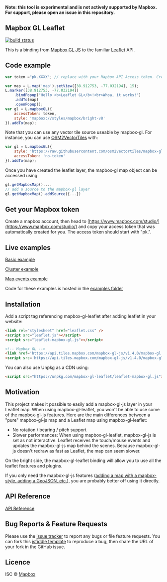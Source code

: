 **Note: this tool is experimental and is not actively supported by Mapbox. For support, please open an issue in this repository.**

## Mapbox GL Leaflet

[![build status](https://secure.travis-ci.org/mapbox/mapbox-gl-leaflet.png)](http://travis-ci.org/mapbox/mapbox-gl-leaflet)

This is a binding from [Mapbox GL JS](https://www.mapbox.com/mapbox-gl-js/api/) to the familiar
[Leaflet](http://leafletjs.com/) API.

## Code example
```javascript
var token ="pk.XXXX"; // replace with your Mapbox API Access token. Create a Mapbox account and find it on https://account.mapbox.com/

var map = L.map('map').setView([38.912753, -77.032194], 15);
L.marker([38.912753, -77.032194])
    .bindPopup("Hello <b>Leaflet GL</b>!<br>Whoa, it works!")
    .addTo(map)
    .openPopup();
var gl = L.mapboxGL({
    accessToken: token,
    style: 'mapbox://styles/mapbox/bright-v8'
}).addTo(map);
```
Note that you can use any vector tile source useable by mapbox-gl. For instance, you can use [OSM2VectorTiles](http://osm2vectortiles.org/) with:
```javascript
var gl = L.mapboxGL({
	style: 'https://raw.githubusercontent.com/osm2vectortiles/mapbox-gl-styles/master/styles/bright-v9-cdn.json',
	accessToken: 'no-token'
}).addTo(map);
```
Once you have created the leaflet layer, the mapbox-gl map object can be accessed using
```javascript
gl.getMapboxMap()....
// add a source to the mapbox-gl layer
gl.getMapboxMap().addSource({...})
```

## Get your Mapbox token
Create a mapbox account, then head to [https://www.mapbox.com/studio/](https://www.mapbox.com/studio/) and copy your access token that was automatically created for you. The access token should start with "pk.".

## Live examples
[Basic example](http://rawgit.com/mapbox/mapbox-gl-leaflet/master/examples/basic.html)

[Cluster example](http://rawgit.com/mapbox/mapbox-gl-leaflet/master/examples/cluster.html)

[Map events example](http://rawgit.com/mapbox/mapbox-gl-leaflet/master/examples/events.html)

Code for these examples is hosted in the [examples folder](https://github.com/mapbox/mapbox-gl-leaflet/tree/master/examples)

## Installation
Add a script tag referencing mapbox-gl-leaflet after adding leaflet in your website:
```html
<link rel="stylesheet" href="leaflet.css" />
<script src="leaflet.js"></script>
<script src="leaflet-mapbox-gl.js"></script>

<!-- Mapbox GL -->
<link href='https://api.tiles.mapbox.com/mapbox-gl-js/v1.4.0/mapbox-gl.css' rel='stylesheet' />
<script src='https://api.tiles.mapbox.com/mapbox-gl-js/v1.4.0/mapbox-gl.js'></script>
```
You can also use Unpkg as a CDN using:
```html
<script src="https://unpkg.com/mapbox-gl-leaflet/leaflet-mapbox-gl.js"></script>
```

## Motivation
This project makes it possible to easily add a mapbox-gl-js layer in your Leaflet map. When using mapbox-gl-leaflet, you won't be able to use some of the mapbox-gl-js features.
Here are the main differences between a "pure" mapbox-gl-js map and a Leaflet map using mapbox-gl-leaflet:
- No rotation / bearing / pitch support
- Slower performances: When using mapbox-gl-leaflet, mapbox-gl-js is set as not interactive. Leaflet receives the touch/mouse events and updates the mapbox-gl-js map behind the scenes. Because mapbox-gl-js doesn't redraw as fast as Leaflet, the map can seem slower.

On the bright side, the mapbox-gl-leaflet binding will allow you to use all the leaflet features and plugins.

If you only need the mapbox-gl-js features ([adding a map with a mapbox-style, adding a GeoJSON, etc.](https://www.mapbox.com/mapbox-gl-js/examples/)), you are probably better off using it directly.

## API Reference
[API Reference](API.md)

## Bug Reports & Feature Requests
Please use the [issue tracker](https://github.com/mapbox/mapbox-gl-leaflet/issues) to report any bugs or file feature requests.
You can fork this [jsfiddle template](https://jsfiddle.net/fnicollet/9w9er53v/) to reproduce a bug, then share the URL of your fork in the GitHub issue.

## Licence
ISC © [Mapbox](https://github.com/mapbox)
